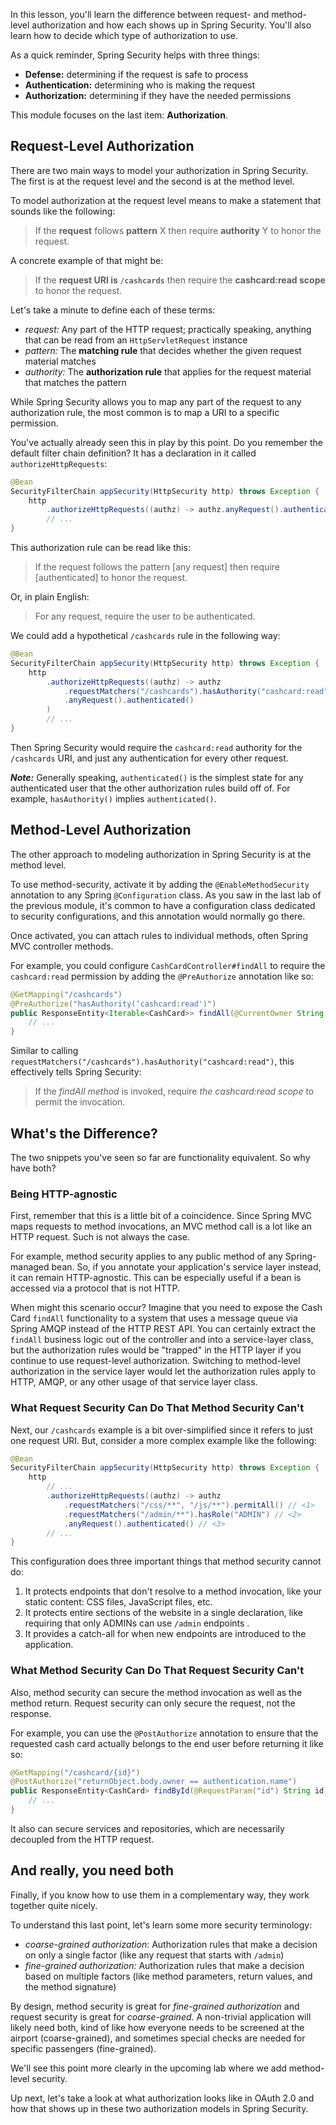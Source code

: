 In this lesson, you'll learn the difference between request- and method-level authorization and how each shows up in Spring Security. You'll also learn how to decide which type of authorization to use.

As a quick reminder, Spring Security helps with three things:

- **Defense:** determining if the request is safe to process
- **Authentication:** determining who is making the request
- **Authorization:** determining if they have the needed permissions

This module focuses on the last item: **Authorization**.

## Request-Level Authorization

There are two main ways to model your authorization in Spring Security. The first is at the request level and the second is at the method level.

To model authorization at the request level means to make a statement that sounds like the following:

> If the **request** follows **pattern** X then require **authority** Y to honor the request.

A concrete example of that might be:

> If the **request URI is `/cashcards`** then require the **cashcard:read scope** to honor the request.

Let's take a minute to define each of these terms:

- _request:_ Any part of the HTTP request; practically speaking, anything that can be read from an `HttpServletRequest` instance
- _pattern:_ The **matching rule** that decides whether the given request material matches
- _authority:_ The **authorization rule** that applies for the request material that matches the pattern

While Spring Security allows you to map any part of the request to any authorization rule, the most common is to map a URI to a specific permission.

You've actually already seen this in play by this point. Do you remember the default filter chain definition? It has a declaration in it called `authorizeHttpRequests`:

```java
@Bean
SecurityFilterChain appSecurity(HttpSecurity http) throws Exception {
    http
        .authorizeHttpRequests((authz) -> authz.anyRequest().authenticated())
        // ...
}
```

This authorization rule can be read like this:

> If the request follows the pattern [any request] then require [authenticated] to honor the request.

Or, in plain English:

> For any request, require the user to be authenticated.

We could add a hypothetical `/cashcards` rule in the following way:

```java
@Bean
SecurityFilterChain appSecurity(HttpSecurity http) throws Exception {
    http
        .authorizeHttpRequests((authz) -> authz
            .requestMatchers("/cashcards").hasAuthority("cashcard:read")
            .anyRequest().authenticated()
        )
        // ...
}
```

Then Spring Security would require the `cashcard:read` authority for the `/cashcards` URI, and just any authentication for every other request.

**_Note:_** Generally speaking, `authenticated()` is the simplest state for any authenticated user that the other authorization rules build off of. For example, `hasAuthority()` implies `authenticated()`.

## Method-Level Authorization

The other approach to modeling authorization in Spring Security is at the method level.

To use method-security, activate it by adding the `@EnableMethodSecurity` annotation to any Spring `@Configuration` class. As you saw in the last lab of the previous module, it's common to have a configuration class dedicated to security configurations, and this annotation would normally go there.

Once activated, you can attach rules to individual methods, often Spring MVC controller methods.

For example, you could configure `CashCardController#findAll` to require the `cashcard:read` permission by adding the `@PreAuthorize` annotation like so:

```java
@GetMapping("/cashcards")
@PreAuthorize("hasAuthority(‘cashcard:read')")
public ResponseEntity<Iterable<CashCard>> findAll(@CurrentOwner String owner) {
    // ...
}
```

Similar to calling `requestMatchers("/cashcards").hasAuthority("cashcard:read")`, this effectively tells Spring Security:

> If the _findAll_ _method_ is invoked, require _the cashcard:read scope_ to permit the invocation.

## What's the Difference?

The two snippets you've seen so far are functionality equivalent. So why have both?

### Being HTTP-agnostic

First, remember that this is a little bit of a coincidence. Since Spring MVC maps requests to method invocations, an MVC method call is a lot like an HTTP request. Such is not always the case.

For example, method security applies to any public method of any Spring-managed bean. So, if you annotate your application's service layer instead, it can remain HTTP-agnostic. This can be especially useful if a bean is accessed via a protocol that is not HTTP.

When might this scenario occur? Imagine that you need to expose the Cash Card `findAll` functionality to a system that uses a message queue via Spring AMQP instead of the HTTP REST API. You can certainly extract the `findAll` business logic out of the controller and into a service-layer class, but the authorization rules would be "trapped" in the HTTP layer if you continue to use request-level authorization. Switching to method-level authorization in the service layer would let the authorization rules apply to HTTP, AMQP, or any other usage of that service layer class.

### What Request Security Can Do That Method Security Can't

Next, our `/cashcards` example is a bit over-simplified since it refers to just one request URI. But, consider a more complex example like the following:

```java
@Bean
SecurityFilterChain appSecurity(HttpSecurity http) throws Exception {
    http
        // ...
        .authorizeHttpRequests((authz) -> authz
            .requestMatchers("/css/**", "/js/**").permitAll() // <1>
            .requestMatchers("/admin/**").hasRole("ADMIN") // <2>
            .anyRequest().authenticated() // <3>
        // ...
}
```

This configuration does three important things that method security cannot do:

1. It protects endpoints that don't resolve to a method invocation, like your static content: CSS files, JavaScript files, etc.
2. It protects entire sections of the website in a single declaration, like requiring that only ADMINs can use `/admin` endpoints .
3. It provides a catch-all for when new endpoints are introduced to the application.

### What Method Security Can Do That Request Security Can't

Also, method security can secure the method invocation as well as the method return. Request security can only secure the request, not the response.

For example, you can use the `@PostAuthorize` annotation to ensure that the requested cash card actually belongs to the end user before returning it like so:

```java
@GetMapping("/cashcard/{id}")
@PostAuthorize("returnObject.body.owner == authentication.name")
public ResponseEntity<CashCard> findById(@RequestParam("id") String id) {
    // ...
}
```

It also can secure services and repositories, which are necessarily decoupled from the HTTP request.

## And really, you need both

Finally, if you know how to use them in a complementary way, they work together quite nicely.

To understand this last point, let's learn some more security terminology:

- _coarse-grained authorization_: Authorization rules that make a decision on only a single factor (like any request that starts with `/admin`)
- _fine-grained authorization:_ Authorization rules that make a decision based on multiple factors (like method parameters, return values, and the method signature)

By design, method security is great for _fine-grained authorization_ and request security is great for _coarse-grained_. A non-trivial application will likely need both, kind of like how everyone needs to be screened at the airport (coarse-grained), and sometimes special checks are needed for specific passengers (fine-grained).

We'll see this point more clearly in the upcoming lab where we add method-level security.

Up next, let's take a look at what authorization looks like in OAuth 2.0 and how that shows up in these two authorization models in Spring Security.
